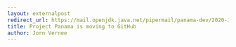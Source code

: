 ```yaml
---
layout: externalpost
redirect_url: https://mail.openjdk.java.net/pipermail/panama-dev/2020-January/007079.html
title: Project Panama is moving to GitHub
author: Jorn Vernee 
---
```

